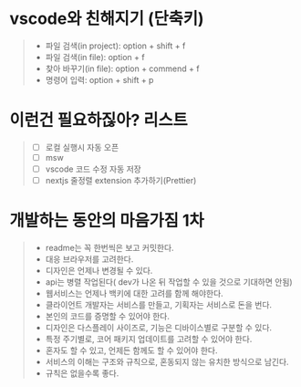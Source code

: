 vscode와 친해지기 (단축키)
=====================

> - 파일 검색(in project): option + shift + f 
> - 파일 검색(in file): option + f 
> - 찾아 바꾸기(in file): option + commend + f
> - 명령어 입력: option + shift + p

이런건 필요하짆아? 리스트
=====================

> - [ ] 로컬 실행시 자동 오픈
> - [ ] msw
> - [ ] vscode 코드 수정 자동 저장
> - [ ] nextjs 줄정렬 extension 추가하기(Prettier)



개발하는 동안의 마음가짐 1차
=====================

> - readme는 꼭 한번씩은 보고 커밋한다.
> - 대응 브라우저를 고려한다.
> - 디자인은 언제나 변경될 수 있다.
> - api는 병렬 작업된다( dev가 나온 뒤 작업할 수 있을 것으로 기대하면 안됨)
> - 웹서비스는 언제나 백키에 대한 고려를 함께 해야한다.
> - 클라이언트 개발자는 서비스를 만들고, 기획자는 서비스로 돈을 번다.
> - 본인의 코드를 증명할 수 있어야 한다.
> - 디자인은 다스플레이 사이즈로, 기능은 디바이스별로 구분할 수 있다.
> - 특정 주기별로, 코어 패키지 업데이트를 고려할 수 있어야 한다.
> - 혼자도 할 수 있고, 언제든 함께도 할 수 있어야 한다.
> - 서비스의 이해는 구조와 규칙으로, 혼동되지 않는 유치한 방식으로 남긴다.
> - 규칙은 없을수록 좋다.

